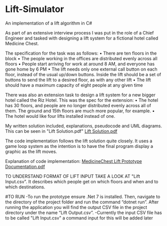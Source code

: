 # Lift-Simulator
An implementation of a lift algorithm in C#

As part of an extensive interview process I was put in the role of a Chief Engineer and tasked with designing a lift system for a fictional hotel called Medicine Chest.

The specification for the task was as follows:
• There are ten floors in the block
• The people working in the offices are distributed evenly across all floors
• People start arriving for work at around 8 AM, and everyone has gone home by 6 PM
• The lift needs only one external call button on each floor, instead of the usual up/down buttons. Inside the lift
should be a set of buttons to send the lift to a desired floor, as with any other lift
• The lift should have a maximum capacity of eight people at any given time

There was also an extension task to design a lift system for a new bigger hotel called the Riz Hotel. This was the spec for the extension:
• The hotel has 30 floors, and people are no longer distributed evenly across all of them. The ground and 15th
floors are much more popular, for example.
• The hotel would like four lifts installed instead of one.

My written solution included, explanations, pseudocode and UML diagrams. This can be seen in "Lift Solution.pdf"
[Lift Solution.pdf](https://github.com/Khalido2/Lift-Simulator/files/11102817/Lift.Solution.pdf)

The code implementation follows the lift solution quite closely. It uses a game loop system as the intention is to have the final program display a graphic as the lift moves.

Explanation of code implementation:
[MedicineChest Lift Prototype Documentation.pdf](https://github.com/Khalido2/Lift-Simulator/files/11102874/MedicineChest.Lift.Prototype.Documentation.pdf)

TO UNDERSTAND FORMAT OF LIFT INPUT TAKE A LOOK AT "Lift Input.csv". It describes which people get on which floors and when and to which destinations.

#TO RUN
-To run the prototype ensure .Net 7 is installed. Then, navigate to the directory of the project folder and run the command “dotnet run”. After running the application you will find the output CSV file in the project directory under the name “Lift Output.csv”. 
-Currently the input CSV file has to be called "Lift Input.csv" a command input for this will be added later
